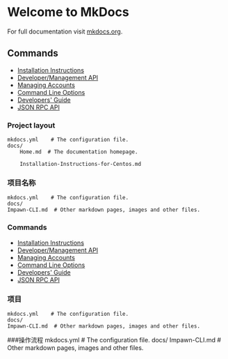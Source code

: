 
# Welcome to MkDocs

For full documentation visit [mkdocs.org](https://www.mkdocs.org).

## Commands

* [Installation Instructions](https://github.com/taiyuechain/taipublicchain/wiki/Building-Truechain)
* [Developer/Management API](https://github.com/taiyuechain/taipublicchain/wiki/Management-API)
* [Managing Accounts](https://github.com/taiyuechain/taipublicchain/wiki/Managing-your-accounts)
* [Command Line Options](https://github.com/taiyuechain/taipublicchain/wiki/Command-Line-Options)
* [Developers' Guide](https://github.com/taiyuechain/taipublicchain/wiki/Developers-Guide)
* [JSON RPC API](https://github.com/taiyuechain/taipublicchain/wiki/RPC-API)

### Project layout

    mkdocs.yml    # The configuration file.
    docs/
        Home.md  # The documentation homepage.
       
		Installation-Instructions-for-Centos.md

### 项目名称
    mkdocs.yml    # The configuration file.
    docs/
    Impawn-CLI.md  # Other markdown pages, images and other files.
### Commands

* [Installation Instructions](https://github.com/taiyuechain/taipublicchain/wiki/Building-Truechain)
* [Developer/Management API](https://github.com/taiyuechain/taipublicchain/wiki/Management-API)
* [Managing Accounts](https://github.com/taiyuechain/taipublicchain/wiki/Managing-your-accounts)
* [Command Line Options](https://github.com/taiyuechain/taipublicchain/wiki/Command-Line-Options)
* [Developers' Guide](https://github.com/taiyuechain/taipublicchain/wiki/Developers-Guide)
* [JSON RPC API](https://github.com/taiyuechain/taipublicchain/wiki/RPC-API)
### 项目
    mkdocs.yml    # The configuration file.
    docs/
    Impawn-CLI.md  # Other markdown pages, images and other files.
###操作流程
    mkdocs.yml    # The configuration file.
    docs/
    Impawn-CLI.md  # Other markdown pages, images and other files.